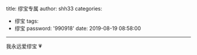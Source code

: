 title: 缪宝专属
author: shh33
categories:
  - 缪宝
tags:
  - 缪宝
password: '990918'
date: 2019-08-19 08:58:00
---
<!--more-->
我永远爱缪宝
💗